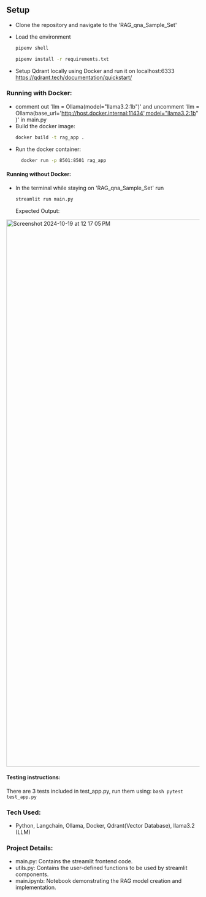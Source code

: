 ## Setup

- Clone the repository and navigate to the 'RAG_qna_Sample_Set'

- Load the environment
    ```bash
  pipenv shell
    ```

    ```bash
  pipenv install -r requirements.txt
    ```

- Setup Qdrant locally using Docker and run it on localhost:6333
    https://qdrant.tech/documentation/quickstart/

### Running with Docker:
- comment out 'llm = Ollama(model="llama3.2:1b")' and uncomment 'llm = Ollama(base_url='http://host.docker.internal:11434',model="llama3.2:1b")' in main.py
- Build the docker image:
    ```bash
    docker build -t rag_app .
    ```
- Run the docker container:
  ```bash
    docker run -p 8501:8501 rag_app 
    ```
#### Running without Docker:

- In the terminal while staying on 'RAG_qna_Sample_Set' run 
    ```bash
    streamlit run main.py
    ```

  Expected Output:
<img width="1427" alt="Screenshot 2024-10-19 at 12 17 05 PM" src="https://github.com/user-attachments/assets/57d825b9-c804-4df6-aca5-b38bff30104b">


#### Testing instructions:
There are 3 tests included in test_app.py, run them using:
    ```bash
    pytest test_app.py 
    ```


### Tech Used:
- Python, Langchain, Ollama, Docker, Qdrant(Vector Database), llama3.2 (LLM)

### Project Details:
- main.py: Contains the streamlit frontend code.
- utils.py: Contains the user-defined functions to be used by streamlit components.
- main.ipynb: Notebook demonstrating the RAG model creation and implementation.
    
